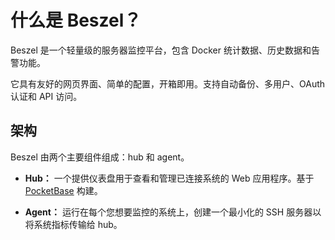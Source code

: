 # 什么是 Beszel？

Beszel 是一个轻量级的服务器监控平台，包含 Docker 统计数据、历史数据和告警功能。

它具有友好的网页界面、简单的配置，开箱即用。支持自动备份、多用户、OAuth 认证和 API 访问。

## 架构

Beszel 由两个主要组件组成：hub 和 agent。

- **Hub：** 一个提供仪表盘用于查看和管理已连接系统的 Web 应用程序。基于 [PocketBase](https://pocketbase.io/) 构建。

- **Agent：** 运行在每个您想要监控的系统上，创建一个最小化的 SSH 服务器以将系统指标传输给 hub。
